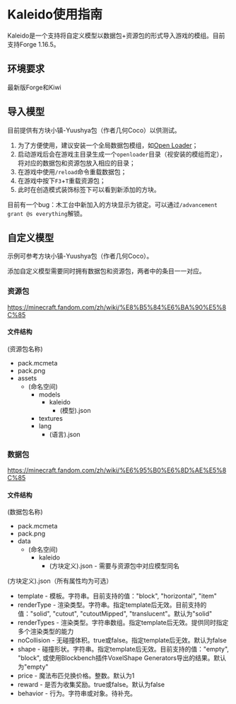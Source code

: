 # Kaleido使用指南

Kaleido是一个支持将自定义模型以数据包+资源包的形式导入游戏的模组。目前支持Forge 1.16.5。

## 环境要求

最新版Forge和Kiwi

## 导入模型

目前提供有方块小镇-Yuushya包（作者几何Coco）以供测试。

1. 为了方便使用，建议安装一个全局数据包模组，如[Open Loader](https://www.curseforge.com/minecraft/mc-mods/open-loader)；
2. 启动游戏后会在游戏主目录生成一个`openloader`目录（视安装的模组而定），将对应的数据包和资源包放入相应的目录；
3. 在游戏中使用`/reload`命令重载数据包；
4. 在游戏中按下`F3`+`T`重载资源包；
5. 此时在创造模式装饰标签下可以看到新添加的方块。

目前有一个bug：木工台中新加入的方块显示为锁定。可以通过`/advancement grant @s everything`解锁。

## 自定义模型

示例可参考方块小镇-Yuushya包（作者几何Coco）。

添加自定义模型需要同时拥有数据包和资源包，两者中的条目一一对应。

### 资源包

https://minecraft.fandom.com/zh/wiki/%E8%B5%84%E6%BA%90%E5%8C%85

#### 文件结构

(资源包名称)
 - pack.mcmeta
 - pack.png
 - assets
   - (命名空间)
     - models
	   - kaleido
	     - (模型).json
     - textures
	 - lang
	   - (语言).json

### 数据包

https://minecraft.fandom.com/zh/wiki/%E6%95%B0%E6%8D%AE%E5%8C%85

#### 文件结构

(数据包名称)
 - pack.mcmeta
 - pack.png
 - data
   - (命名空间)
     - kaleido
	   - (方块定义).json - 需要与资源包中对应模型同名

(方块定义).json（所有属性均为可选）
 - template - 模板。字符串。目前支持的值："block", "horizontal", "item"
 - renderType - 渲染类型。字符串。指定template后无效。目前支持的值："solid", "cutout", "cutoutMipped", "translucent"。默认为"solid"
 - renderTypes - 渲染类型。字符串数组。指定template后无效。提供同时指定多个渲染类型的能力
 - noCollision - 无碰撞体积。true或false。指定template后无效。默认为false
 - shape - 碰撞形状。字符串。指定template后无效。目前支持的值："empty", "block", 或使用Blockbench插件VoxelShape Generators导出的结果。默认为"empty"
 - price - 魔法布匹兑换价格。整数。默认为1
 - reward - 是否为收集奖励。true或false。默认为false
 - behavior - 行为。字符串或对象。待补充。
